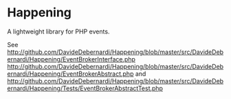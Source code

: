 Happening
=========

A lightweight library for PHP events.

See http://github.com/DavideDebernardi/Happening/blob/master/src/DavideDebernardi/Happening/EventBrokerInterface.php
http://github.com/DavideDebernardi/Happening/blob/master/src/DavideDebernardi/Happening/EventBrokerAbstract.php
and http://github.com/DavideDebernardi/Happening/blob/master/src/DavideDebernardi/Happening/Tests/EventBrokerAbstractTest.php
